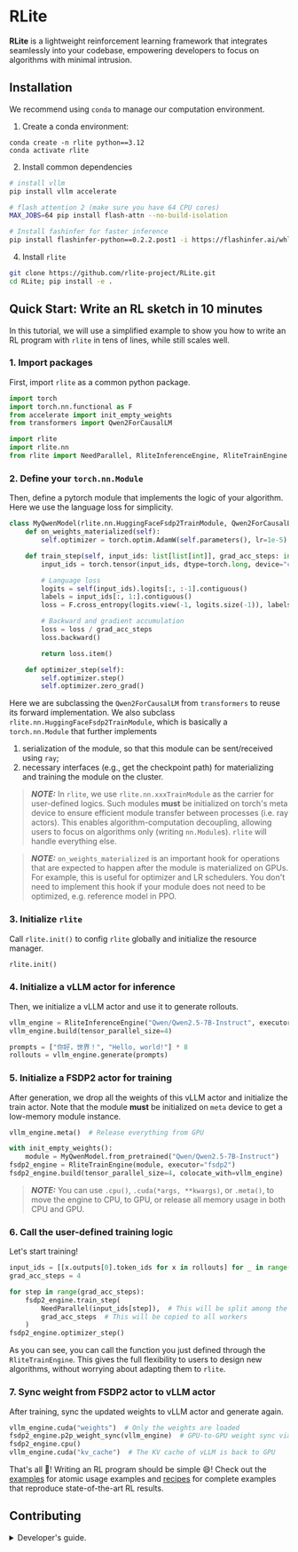 # RLite

**RLite** is a lightweight reinforcement learning framework that integrates seamlessly into your codebase, empowering developers to focus on algorithms with minimal intrusion.

## Installation

We recommend using `conda` to manage our computation environment.

1. Create a conda environment:

```
conda create -n rlite python==3.12
conda activate rlite
```

2. Install common dependencies

```bash
# install vllm
pip install vllm accelerate

# flash attention 2 (make sure you have 64 CPU cores)
MAX_JOBS=64 pip install flash-attn --no-build-isolation

# Install fashinfer for faster inference
pip install flashinfer-python==0.2.2.post1 -i https://flashinfer.ai/whl/cu124/torch2.6
```

4. Install `rlite`

```bash
git clone https://github.com/rlite-project/RLite.git
cd RLite; pip install -e .
```

## Quick Start: Write an RL sketch in 10 minutes

In this tutorial, we will use a simplified example to show you how to write an RL program with `rlite` in tens of lines, while still scales well.

### 1. Import packages

First, import `rlite` as a common python package.

```python
import torch
import torch.nn.functional as F
from accelerate import init_empty_weights
from transformers import Qwen2ForCausalLM

import rlite
import rlite.nn
from rlite import NeedParallel, RliteInferenceEngine, RliteTrainEngine
```

### 2. Define your `torch.nn.Module`

Then, define a pytorch module that implements the logic of your algorithm. Here we use the language loss for simplicity.

```python
class MyQwenModel(rlite.nn.HuggingFaceFsdp2TrainModule, Qwen2ForCausalLM):
    def on_weights_materialized(self):
        self.optimizer = torch.optim.AdamW(self.parameters(), lr=1e-5)

    def train_step(self, input_ids: list[list[int]], grad_acc_steps: int = 1):
        input_ids = torch.tensor(input_ids, dtype=torch.long, device="cuda")

        # Language loss
        logits = self(input_ids).logits[:, :-1].contiguous()
        labels = input_ids[:, 1:].contiguous()
        loss = F.cross_entropy(logits.view(-1, logits.size(-1)), labels.view(-1)).mean()

        # Backward and gradient accumulation
        loss = loss / grad_acc_steps
        loss.backward()

        return loss.item()

    def optimizer_step(self):
        self.optimizer.step()
        self.optimizer.zero_grad()
```

Here we are subclassing the `Qwen2ForCausalLM` from `transformers` to reuse its forward implementation. We also subclass `rlite.nn.HuggingFaceFsdp2TrainModule`, which is basically a `torch.nn.Module` that further implements

1. serialization of the module, so that this module can be sent/received using `ray`;
2. necessary interfaces (e.g., get the checkpoint path) for materializing and training the module on the cluster.

> **_NOTE:_** In `rlite`, we use `rlite.nn.xxxTrainModule` as the carrier for user-defined logics. Such modules **must** be initialized on torch's meta device to ensure efficient module transfer between processes (i.e. ray actors). This enables algorithm-computation decoupling, allowing users to focus on algorithms only (writing `nn.Module`s). `rlite` will handle everything else.

> **_NOTE:_** `on_weights_materialized` is an important hook for operations that are expected to happen after the module is materialized on GPUs. For example, this is useful for optimizer and LR schedulers. You don't need to implement this hook if your module does not need to be optimized, e.g. reference model in PPO.

### 3. Initialize `rlite`

Call `rlite.init()` to config `rlite` globally and initialize the resource manager.

```python
rlite.init()
```

### 4. Initialize a vLLM actor for inference

Then, we initialize a vLLM actor and use it to generate rollouts.

```python
vllm_engine = RliteInferenceEngine("Qwen/Qwen2.5-7B-Instruct", executor="vllm")
vllm_engine.build(tensor_parallel_size=4)

prompts = ["你好，世界！", "Hello, world!"] * 8
rollouts = vllm_engine.generate(prompts)
```

### 5. Initialize a FSDP2 actor for training

After generation, we drop all the weights of this vLLM actor and initialize the train actor. Note that the module **must** be initialized on `meta` device to get a low-memory module instance.

```python
vllm_engine.meta()  # Release everything from GPU

with init_empty_weights():
    module = MyQwenModel.from_pretrained("Qwen/Qwen2.5-7B-Instruct")
fsdp2_engine = RliteTrainEngine(module, executor="fsdp2")
fsdp2_engine.build(tensor_parallel_size=4, colocate_with=vllm_engine)
```

> **_NOTE:_** You can use `.cpu()`, `.cuda(*args, **kwargs)`, or `.meta()`, to move the engine to CPU, to GPU, or release all memory usage in both CPU and GPU.

### 6. Call the user-defined training logic

Let's start training!

```python
input_ids = [[x.outputs[0].token_ids for x in rollouts] for _ in range(4)]
grad_acc_steps = 4

for step in range(grad_acc_steps):
    fsdp2_engine.train_step(
        NeedParallel(input_ids[step]),  # This will be split among the workers (DP)
        grad_acc_steps  # This will be copied to all workers
    )
fsdp2_engine.optimizer_step()
```

As you can see, you can call the function you just defined through the `RliteTrainEngine`. This gives the full flexibility to users to design new algorithms, without worrying about adapting them to `rlite`.

### 7. Sync weight from FSDP2 actor to vLLM actor

After training, sync the updated weights to vLLM actor and generate again.

```python
vllm_engine.cuda("weights")  # Only the weights are loaded
fsdp2_engine.p2p_weight_sync(vllm_engine)  # GPU-to-GPU weight sync via CUDAIPC
fsdp2_engine.cpu()
vllm_engine.cuda("kv_cache")  # The KV cache of vLLM is back to GPU
```

That's all 🎉! Writing an RL program should be simple 😄! Check out the [examples](https://github.com/rlite-project/RLite/tree/main/examples) for atomic usage examples and [recipes](https://github.com/rlite-project/RLite-Recipe) for complete examples that reproduce state-of-the-art RL results.

## Contributing

<details>
<summary>Developer's guide.</summary>

We use `pre-commit` and `git cz` to sanitize the commits. You can run `pre-commit` before `git cz` to avoid repeatedly input the commit messages.

```bash
pip install pre-commit
# Install pre-commit hooks
pre-commit install
pre-commit install --hook-type commit-msg
# Install this emoji-style tool
sudo npm install -g git-cz --no-audit --verbose --registry=https://registry.npmmirror.com

# Install rlite
pip install -e ".[dev]"
```

##### Code Style

- Single line code length is 99 characters, comments and documents are 79 characters.
- Write unit tests for atomic capabilities to ensure that `pytest` does not throw an error.

Run `pre-commit` to automatically lint the code:

```
pre-commit run --all-files
```

##### Run Unit Tests:

```bash
# Only run tests
pytest

# Run tests and output test code coverage report
pytest --cov=rlite
```

</details>
